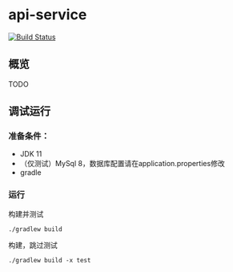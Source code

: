 # api-service
[![Build Status](https://tfsprodcus2.visualstudio.com/A13d48cab-0f39-475d-9247-68bf476db38c/nju-itxia-backend/_apis/build/status/NJU-itxia.api-service?branchName=dev)](https://tfsprodcus2.visualstudio.com/A13d48cab-0f39-475d-9247-68bf476db38c/nju-itxia-backend/_build/latest?definitionId=2&branchName=dev)

## 概览

TODO

## 调试运行

### 准备条件：

- JDK 11
- （仅测试）MySql 8，数据库配置请在application.properties修改
- gradle

### 运行

构建并测试

```shell
./gradlew build
```

构建，跳过测试

```shell
./gradlew build -x test
```

